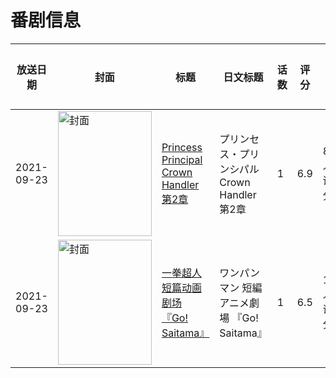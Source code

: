 # 番剧信息

|放送日期|封面|标题|日文标题|话数|评分|评分人数|
|---|---|---|---|---|---|---|
|2021-09-23|<img src="//lain.bgm.tv/pic/cover/c/4c/bc/244929_UM9wc.jpg" alt="封面" style="width:150px;height:200px;object-fit:cover;">|[Princess Principal Crown Handler 第2章](https://bangumi.tv/subject/244929)|プリンセス・プリンシパル Crown Handler 第2章|1|6.9|831人评分|
|2021-09-23|<img src="//lain.bgm.tv/pic/cover/c/52/9c/350343_ib50b.jpg" alt="封面" style="width:150px;height:200px;object-fit:cover;">|[一拳超人 短篇动画剧场 『Go! Saitama』](https://bangumi.tv/subject/350343)|ワンパンマン 短編アニメ劇場 『Go! Saitama』|1|6.5|190人评分|
